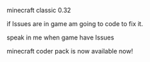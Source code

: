 minecraft classic  0.32

if Issues are in game am going to code to fix it.

speak in me when game have Issues

minecraft coder pack is now available now!
